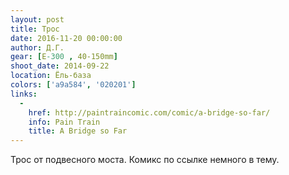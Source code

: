 ```yaml
---
layout: post
title: Трос
date: 2016-11-20 00:00:00
author: Д.Г.
gear: [E-300 , 40-150mm]
shoot_date: 2014-09-22
location: Ёль-база
colors: ['a9a584', '020201']
links:
  -
    href: http://paintraincomic.com/comic/a-bridge-so-far/
    info: Pain Train
    title: A Bridge so Far
---
```


Трос от подвесного моста. Комикс по ссылке немного в тему.
